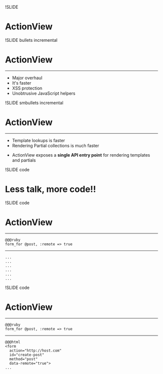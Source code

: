 !SLIDE

# ActionView #

!SLIDE bullets incremental

# ActionView #
***
* Major overhaul
* It's faster
* XSS protection
* Unobtrusive JavaScript helpers

!SLIDE smbullets incremental

# ActionView #
***
* Template lookups is faster
* Rendering Partial collections is much faster

<!-- Clear separation between ActoinController and ActionView -->

* ActionView exposes a __single API entry point__ for rendering templates and partials

!SLIDE code

# Less talk, more code!! #

!SLIDE code

# ActionView #
***
    @@@ruby
    form_for @post, :remote => true
***
    ...
    ...
    ...
    ...
    ...
    ...
    
!SLIDE code

# ActionView #
***
    @@@ruby
    form_for @post, :remote => true
***
    @@@html
    <form 
      action="http://host.com"  
      id="create-post"  
      method="post"  
      data-remote="true">
    ... 